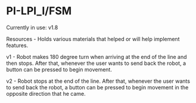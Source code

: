 # PI-LPI_I/FSM

Currently in use: v1.8

Resources - Holds various materials that helped or will help implement features.

v1 - Robot makes 180 degree turn when arriving at the end of the line and then stops.
     After that, whenever the user wants to send back the robot, a button can be pressed to begin movement.

v2 - Robot stops at the end of the line. After that, whenever the user wants to send back the robot,
     a button can be pressed to begin movement in the opposite direction that he came.
